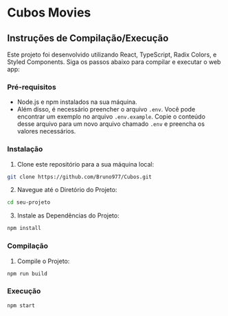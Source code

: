 # Cubos Movies

## Instruções de Compilação/Execução

Este projeto foi desenvolvido utilizando React, TypeScript, Radix Colors, e Styled Components. Siga os passos abaixo para compilar e executar o web app:

### Pré-requisitos

- Node.js e npm instalados na sua máquina.
- Além disso, é necessário preencher o arquivo `.env`. Você pode encontrar um exemplo no arquivo `.env.example`. Copie o conteúdo desse arquivo para um novo arquivo chamado `.env` e preencha os valores necessários.

### Instalação

1. Clone este repositório para a sua máquina local:
```bash
git clone https://github.com/Bruno977/Cubos.git
```
2. Navegue até o Diretório do Projeto:
```bash
cd seu-projeto
```
3. Instale as Dependências do Projeto:
```bash
npm install
```
### Compilação

1. Compile o Projeto:
```bash
npm run build
```

### Execução
```bash
npm start
```
